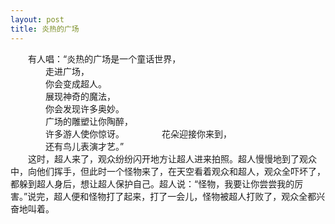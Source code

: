 ```yaml
---
layout: post
title: 炎热的广场
---
```



　　有人唱：“炎热的广场是一个童话世界，    
　　　　走进广场，    
　　　　你会变成超人。    
　　　　展现神奇的魔法，    
　　　　你会发现许多奥妙。    
　　　　广场的雕塑让你陶醉，    
　　　　许多游人使你惊讶。
　　　　花朵迎接你来到，    
　　　　还有鸟儿表演才艺。”    
　　这时，超人来了，观众纷纷闪开地方让超人进来拍照。超人慢慢地到了观众中，向他们挥手，但此时一个怪物来了，在天空看着观众和超人，观众全吓坏了，都躲到超人身后，想让超人保护自己。超人说：“怪物，我要让你尝尝我的厉害。”说完，超人便和怪物打了起来，打了一会儿，怪物被超人打败了，观众全都兴奋地叫着。    

